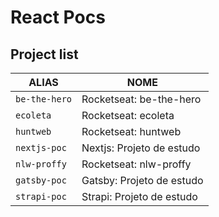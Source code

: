# React Pocs

## Project list

| ALIAS               | NOME                        |
| ------------------- | --------------------------- |
| `be-the-hero`       | Rocketseat: be-the-hero |
| `ecoleta`           | Rocketseat: ecoleta |
| `huntweb`           | Rocketseat: huntweb |
| `nextjs-poc`  | Nextjs: Projeto de estudo |
| `nlw-proffy`  | Rocketseat: nlw-proffy |
| `gatsby-poc`  | Gatsby: Projeto de estudo |
| `strapi-poc`  | Strapi: Projeto de estudo |